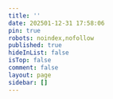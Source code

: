 ```yaml
---
title: ''
date: 202501-12-31 17:58:06
pin: true
robots: noindex,nofollow
published: true
hideInList: false
isTop: false
comment: false
layout: page
sidebar: []
---
```

<!-- GitCalendar容器 -->
<div id="gitZone"></div>
